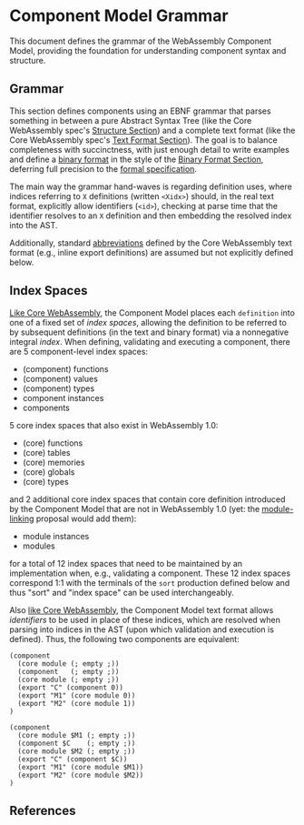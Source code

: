 # Component Model Grammar

This document defines the grammar of the WebAssembly Component Model, providing the foundation for understanding component syntax and structure.

## Grammar

This section defines components using an EBNF grammar that parses something in
between a pure Abstract Syntax Tree (like the Core WebAssembly spec's
[Structure Section]) and a complete text format (like the Core WebAssembly
spec's [Text Format Section]). The goal is to balance completeness with
succinctness, with just enough detail to write examples and define a [binary
format](Binary.md) in the style of the [Binary Format Section], deferring full
precision to the [formal specification](../../spec/).

The main way the grammar hand-waves is regarding definition uses, where indices
referring to `X` definitions (written `<Xidx>`) should, in the real text
format, explicitly allow identifiers (`<id>`), checking at parse time that the
identifier resolves to an `X` definition and then embedding the resolved index
into the AST.

Additionally, standard [abbreviations] defined by the Core WebAssembly text
format (e.g., inline export definitions) are assumed but not explicitly defined
below.

## Index Spaces

[Like Core WebAssembly][Core Indices], the Component Model places each
`definition` into one of a fixed set of _index spaces_, allowing the
definition to be referred to by subsequent definitions (in the text and binary
format) via a nonnegative integral _index_. When defining, validating and
executing a component, there are 5 component-level index spaces:

- (component) functions
- (component) values
- (component) types
- component instances
- components

5 core index spaces that also exist in WebAssembly 1.0:

- (core) functions
- (core) tables
- (core) memories
- (core) globals
- (core) types

and 2 additional core index spaces that contain core definition introduced by
the Component Model that are not in WebAssembly 1.0 (yet: the [module-linking]
proposal would add them):

- module instances
- modules

for a total of 12 index spaces that need to be maintained by an implementation
when, e.g., validating a component. These 12 index spaces correspond 1:1 with
the terminals of the `sort` production defined below and thus "sort" and
"index space" can be used interchangeably.

Also [like Core WebAssembly][Core Identifiers], the Component Model text format
allows _identifiers_ to be used in place of these indices, which are resolved
when parsing into indices in the AST (upon which validation and execution is
defined). Thus, the following two components are equivalent:

```wat
(component
  (core module (; empty ;))
  (component   (; empty ;))
  (core module (; empty ;))
  (export "C" (component 0))
  (export "M1" (core module 0))
  (export "M2" (core module 1))
)
```

```wat
(component
  (core module $M1 (; empty ;))
  (component $C    (; empty ;))
  (core module $M2 (; empty ;))
  (export "C" (component $C))
  (export "M1" (core module $M1))
  (export "M2" (core module $M2))
)
```

## References

[Structure Section]: https://webassembly.github.io/spec/core/syntax/index.html
[Text Format Section]: https://webassembly.github.io/spec/core/text/index.html
[Binary Format Section]: https://webassembly.github.io/spec/core/binary/index.html
[Core Indices]: https://webassembly.github.io/spec/core/syntax/modules.html#indices
[Core Identifiers]: https://webassembly.github.io/spec/core/text/values.html#text-id
[abbreviations]: https://webassembly.github.io/spec/core/text/conventions.html#abbreviations
[module-linking]: https://github.com/WebAssembly/module-linking/blob/main/proposals/module-linking/Explainer.md
